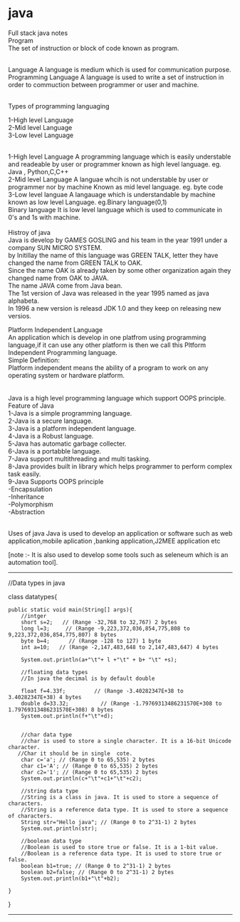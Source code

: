 # java
Full stack java notes<br>
Program<br>
The set of instruction or block of code known as  program.

<br>Language 
A language is medium which is used for communication purpose.
<br>
Programming Language
A language is used to write a set of instruction in order to 
commuction between programmer or user and machine.
<br>
<br>

Types of programming languaging 

1-High level Language
<br>
2-Mid level Language
<br>
3-Low level Language
<br>

<br>
1-High level Language
A programming language  which is easily understable and readeable by
user or programmer known as high level language.
eg. Java , Python,C,C++
<br>
2-Mid level Language
A languae whcih is not understable by user or programmer nor by machine 
Known as mid level  language.
eg. byte code 

<br>
3-Low level languae
A langauage which is understandable by machine known as low level  Language.
eg.Binary language(0,1)

<br>
Binary language 
It is low level language which is used to communicate  in 0's and 1s with
machine.
<br>

<br>
Histroy of java
<br>
Java is develop by GAMES GOSLING and his team in the year 1991 under a company SUN MICRO SYSTEM.<br>by 
Initillay the name of this language was GREEN TALK, letter they have changed the name from GREEN TALK to OAK.
<br>
Since the name OAK is already taken by some other organization again they changed name from OAK to JAVA.
<br>
The name  JAVA come from Java bean.<br>
The 1st version of Java was released in the year 1995 named as java alphabeta.
<br>
In 1996 a new version is releasd JDK 1.0 and they keep on releasing new versios.
<br>

Platform Independent  Language 
<br>
An application which is develop in one platfrom using programming language,if it can use
any other platform is then we call this Pltform Independent Programming language.
<br>
Simple Definition:<br>
Platform independent means the ability of a program to work on any operating system or hardware platform.
  <br>     
<br>
Java is a high level programming language which support OOPS principle.<br>
Feature of Java
<br>
1-Java is a simple programming language.<br>
2-Java is a secure language.<br>
3-Java is a platform independent language.<br>
4-Java is a Robust language.<br>
5-Java has automatic garbage collecter.<br>
6-Java is a portabble language.<br>
7-Java support multithreading and multi tasking.<br>
8-Java provides built in library which helps programmer to perform complex task easily.<br>
9-Java Supports OOPS principle <br>
  -Encapsulation<br>
  -Inheritance <br>
  -Polymorphism <br>
  -Abstraction <br>

<br>
Uses of java
Java is used to develop an application or software such as web application,mobile aplication
,banking application,J2MEE application etc
<br>

[note :- It is also used to develop some tools such as seleneum which is an automation tool].

************************************************************************
//Data types in java 

class datatypes{

    public static void main(String[] args){
        //intger
        short s=2;   // (Range -32,768 to 32,767) 2 bytes
        long l=3;     // (Range -9,223,372,036,854,775,808 to 9,223,372,036,854,775,807) 8 bytes
        byte b=4;      // (Range -128 to 127) 1 byte
        int a=10;   // (Range -2,147,483,648 to 2,147,483,647) 4 bytes

        System.out.println(a+"\t"+ l +"\t" + b+ "\t" +s);

        //floating data types 
        //In java the decimal is by default double

        float f=4.33f;         // (Range -3.40282347E+38 to 3.40282347E+38) 4 bytes
        double d=33.32;          // (Range -1.79769313486231570E+308 to 1.79769313486231570E+308) 8 bytes
        System.out.println(f+"\t"+d);


        //char data type
        //char is used to store a single character. It is a 16-bit Unicode character. 
       //Char it should be in single  cote.
        char c='a'; // (Range 0 to 65,535) 2 bytes
        char c1='A'; // (Range 0 to 65,535) 2 bytes 
        char c2='1'; // (Range 0 to 65,535) 2 bytes
        System.out.println(c+"\t"+c1+"\t"+c2);

        //string data type
        //String is a class in java. It is used to store a sequence of characters.      
        //String is a reference data type. It is used to store a sequence of characters.
        String str="Hello java"; // (Range 0 to 2^31-1) 2 bytes
        System.out.println(str);

        //boolean data type
        //Boolean is used to store true or false. It is a 1-bit value.  
        //Boolean is a reference data type. It is used to store true or false.
        boolean b1=true; // (Range 0 to 2^31-1) 2 bytes
        boolean b2=false; // (Range 0 to 2^31-1) 2 bytes
        System.out.println(b1+"\t"+b2);

    }
}


***************************************************************************************
